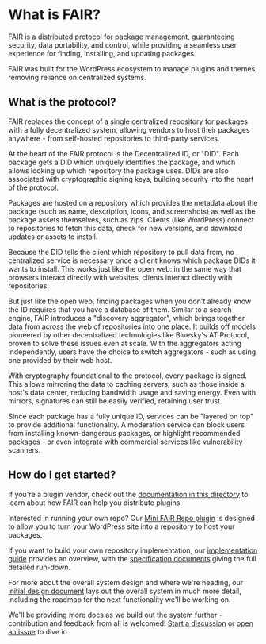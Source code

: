 # What is FAIR?

FAIR is a distributed protocol for package management, guaranteeing security, data portability, and control, while providing a seamless user experience for finding, installing, and updating packages.

FAIR was built for the WordPress ecosystem to manage plugins and themes, removing reliance on centralized systems.


## What is the protocol?

FAIR replaces the concept of a single centralized repository for packages with a fully decentralized system, allowing vendors to host their packages anywhere - from self-hosted repositories to third-party services.

At the heart of the FAIR protocol is the Decentralized ID, or "DID". Each package gets a DID which uniquely identifies the package, and which allows looking up which repository the package uses. DIDs are also associated with cryptographic signing keys, building security into the heart of the protocol.

Packages are hosted on a repository which provides the metadata about the package (such as name, description, icons, and screenshots) as well as the package assets themselves, such as zips. Clients (like WordPress) connect to repositories to fetch this data, check for new versions, and download updates or assets to install.

Because the DID tells the client which repository to pull data from, no centralized service is necessary once a client knows which package DIDs it wants to install. This works just like the open web: in the same way that browsers interact directly with websites, clients interact directly with repositories.

But just like the open web, finding packages when you don't already know the ID requires that you have a database of them. Similar to a search engine, FAIR introduces a "discovery aggregator", which brings together data from across the web of repositories into one place. It builds off models pioneered by other decentralized technologies like Bluesky's AT Protocol, proven to solve these issues even at scale. With the aggregators acting independently, users have the choice to switch aggregators - such as using one provided by their web host.

With cryptography foundational to the protocol, every package is signed. This allows mirroring the data to caching servers, such as those inside a host's data center, reducing bandwidth usage and saving energy. Even with mirrors, signatures can still be easily verified, retaining user trust.

Since each package has a fully unique ID, services can be "layered on top" to provide additional functionality. A moderation service can block users from installing known-dangerous packages, or highlight recommended packages - or even integrate with commercial services like vulnerability scanners.


## How do I get started?

If you're a plugin vendor, check out the [documentation in this directory](./README.md) to learn about how FAIR can help you distribute plugins.

Interested in running your own repo? Our [Mini FAIR Repo plugin](https://github.com/fairpm/mini-fair-repo) is designed to allow you to turn your WordPress site into a repository to host your packages.

If you want to build your own repository implementation, our [implementation guide](./implementing/README.md) provides an overview, with the [specification documents](../specification.md) giving the full detailed run-down.

For more about the overall system design and where we're heading, our [initial design document](./initial-design.md) lays out the overall system in much more detail, including the roadmap for the next functionality we'll be working on.

We'll be providing more docs as we build out the system further - contribution and feedback from all is welcomed! [Start a discussion](https://github.com/fairpm/fair-protocol/discussions) or [open an issue](https://github.com/fairpm/fair-protocol/issues) to dive in.
